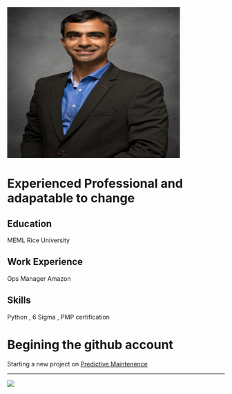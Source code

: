 <div style:"text-align:center;">
<img src="https://raw.githubusercontent.com/Suryanshu-Pugla/Suryanshu-Pugla.github.io/main/images/Pic-%20Suryanshu%20Pugla.jpg" width = "400" height="350">

# Experienced Professional and adapatable to change

## Education
MEML Rice University

## Work Experience
Ops Manager Amazon

## Skills
Python , 6 Sigma , PMP certification




# Begining the github account

Starting a new project on <a href="https://github.com/Suryanshu-Pugla/Predictive-Maintenance-">Predictive Maintenence</a> 


---

<img src="https://www.rcelconnect.org/wp-content/uploads/2019/11/Print_Stacked_Black@2x.png">
